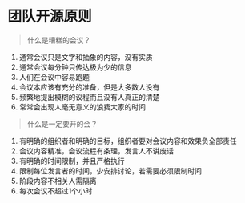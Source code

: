 # 团队开源原则

> 什么是糟糕的会议？


1. 通常会议只是文字和抽象的内容，没有实质
2. 通常会议每分钟只传达极为少的信息
3. 人们在会议中容易跑题
4. 会议本应该有充分的准备，但是大多数人没有
5. 频繁地提出模糊的议程而且没有人真正的清楚
6. 常常会出现人毫无意义的浪费大家的时间 



> 什么是一定要开的会？

1. 有明确的组织者和明确的目标，组织者要对会议内容和效果负全部责任
2. 会议内容精准，会议流程有条理，发言人不讲废话
3. 有明确的时间限制，并且严格执行
4. 限制每位发言者的时间，少安排讨论，若需要必须限制时间
5. 阶段内容不相关人需隔离
6. 每次会议不超过1个小时 
